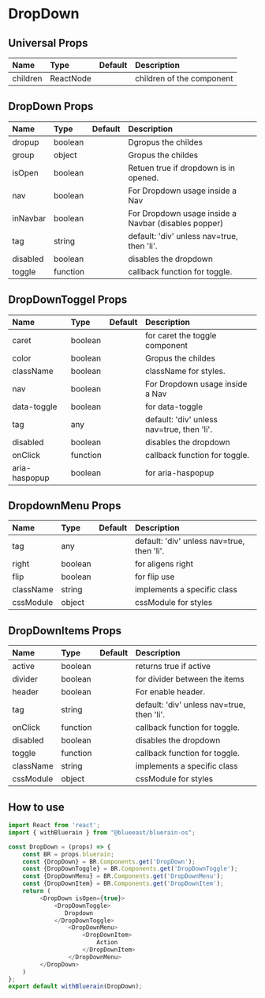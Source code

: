 # DropDown

## Universal Props

| Name | Type | Default | Description |
|:-----|:-----|:--------|:------------|
| children | ReactNode | | children of the component |

## DropDown Props

| Name | Type | Default | Description |
|:-----|:-----|:--------|:------------|
| dropup | boolean |  |Dgropus the childes  |
| group | object | | Gropus the childes |
| isOpen | boolean | | Retuen true if dropdown is in opened. |
| nav | boolean | | For Dropdown usage inside a Nav |
| inNavbar | boolean | | For Dropdown usage inside a Navbar (disables popper) |
| tag | string | | default: 'div' unless nav=true, then 'li'. |
| disabled | boolean | | disables the dropdown |
| toggle | function | | callback function for toggle. |

## DropDownToggel Props

| Name | Type | Default | Description |
|:-----|:-----|:--------|:------------|
| caret | boolean |  |for caret the toggle component  |
| color | boolean | | Gropus the childes |
| className | boolean | | className for styles. |
| nav | boolean | | For Dropdown usage inside a Nav |
| data-toggle | boolean | | for data-toggle |
| tag | any | | default: 'div' unless nav=true, then 'li'. |
| disabled | boolean | | disables the dropdown |
| onClick | function | | callback function for toggle. |
| aria-haspopup | boolean | | for aria-haspopup |

## DropdownMenu Props

| Name | Type | Default | Description |
|:-----|:-----|:--------|:------------|
| tag | any | | default: 'div' unless nav=true, then 'li'. |
| right |boolean  | | for aligens right |
| flip | boolean | | for flip use |
| className | string | | implements a specific class  |
| cssModule | object | | cssModule for styles  |

## DropDownItems Props

| Name | Type | Default | Description |
|:-----|:-----|:--------|:------------|
| active | boolean |  |returns true if active  |
| divider | boolean | | for divider between the items |
| header | boolean | |  For enable header. |
| tag | string | | default: 'div' unless nav=true, then 'li'. |
| onClick | function | | callback function for toggle. |
| disabled | boolean | | disables the dropdown |
| toggle | function | | callback function for toggle. |
| className | string | | implements a specific class  |
| cssModule | object | | cssModule for styles  |

## How to use

```JavaScript
import React from 'react';
import { withBluerain } from "@blueeast/bluerain-os";

const DropDown = (props) => {
    const BR = props.bluerain;
    const {DropDown} = BR.Components.get('DropDown');
    const {DropDownToggle} = BR.Components.get('DropDownToggle');
    const {DropDownMenu} = BR.Components.get('DropDownMenu');
    const {DropDownItem} = BR.Components.get('DropDownItem');
    return (
         <DropDown isOpen={true}>
             <DropDownToggle>
                Dropdown
             </DropDownToggle>
                 <DropDownMenu>
                     <DropDownItem>
                         Action
                     </DropDownItem>
                 </DropDownMenu>
         </DropDown>
    )
};
export default withBluerain(DropDown);
```